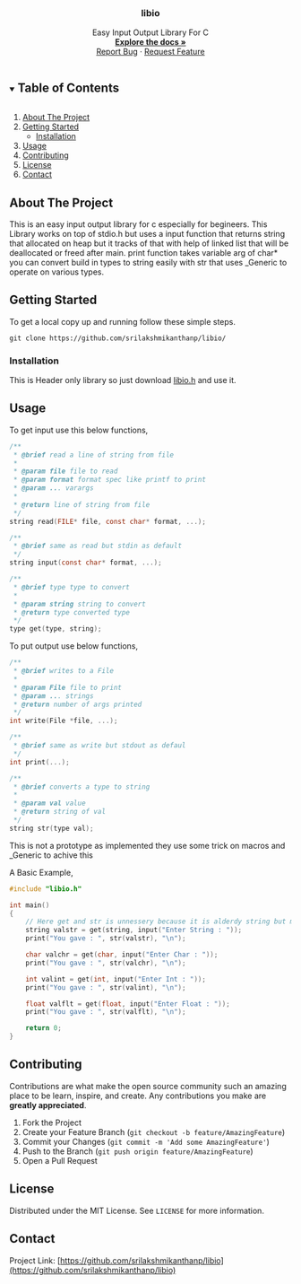 <!-- PROJECT LOGO -->
<br />
<p align="center">
  <h3 align="center">libio</h3>
  <p align="center">
    Easy Input Output Library For C
    <br />
    <a href="https://srilakshmikanthanp.github.io/libio/docs/"><strong>Explore the docs »</strong></a>
    <br />
    <a href="https://github.com/srilakshmikanthanp/libio/issues">Report Bug</a>
    ·
    <a href="https://github.com/srilakshmikanthanp/libio/issues">Request Feature</a>
  </p>
</p>

<!-- TABLE OF CONTENTS -->
<details open="open">
  <summary><h2 style="display: inline-block">Table of Contents</h2></summary>
  <ol>
    <li>
      <a href="#about-the-project">About The Project</a>
    </li>
    <li>
      <a href="#getting-started">Getting Started</a>
      <ul>
        <li><a href="#installation">Installation</a></li>
      </ul>
    </li>
    <li><a href="#usage">Usage</a></li>
    <li><a href="#contributing">Contributing</a></li>
    <li><a href="#license">License</a></li>
    <li><a href="#contact">Contact</a></li>
  </ol>
</details>

<!-- ABOUT THE PROJECT -->
## About The Project

This is an easy input output library for c especially for begineers. This Library works on top of stdio.h but uses a input function that returns string that allocated on heap but it tracks of that with help of linked list that will be deallocated or freed after main. print function takes variable arg of char* you can convert build in types to string easily with str that uses _Generic to operate on various types.

<!-- GETTING STARTED -->
## Getting Started

To get a local copy up and running follow these simple steps.

~~~shell
git clone https://github.com/srilakshmikanthanp/libio/
~~~

### Installation

This is Header only library so just download [libio.h](src/srilakshmikanthanp/libio.h) and use it.

<!-- USAGE EXAMPLES -->
## Usage

To get input use this below functions,

~~~c
/**
 * @brief read a line of string from file
 * 
 * @param file file to read
 * @param format format spec like printf to print
 * @param ... varargs
 * 
 * @return line of string from file
 */
string read(FILE* file, const char* format, ...);

/**
 * @brief same as read but stdin as default
 */
string input(const char* format, ...);

/**
 * @brief type type to convert
 * 
 * @param string string to convert
 * @return type converted type
 */
type get(type, string);
~~~

To put output use below functions,

~~~c
/**
 * @brief writes to a File
 * 
 * @param File file to print
 * @param ... strings
 * @return number of args printed
 */
int write(File *file, ...);

/**
 * @brief same as write but stdout as defaul
 */
int print(...);

/**
 * @brief converts a type to string
 * 
 * @param val value
 * @return string of val
 */
string str(type val);
~~~

This is not a prototype as implemented they use some trick on macros and _Generic to achive this

A Basic Example,

~~~c
#include "libio.h"

int main()
{
    // Here get and str is unnessery because it is alderdy string but may help begineers
    string valstr = get(string, input("Enter String : "));
    print("You gave : ", str(valstr), "\n");

    char valchr = get(char, input("Enter Char : "));
    print("You gave : ", str(valchr), "\n");

    int valint = get(int, input("Enter Int : "));
    print("You gave : ", str(valint), "\n");

    float valflt = get(float, input("Enter Float : "));
    print("You gave : ", str(valflt), "\n");

    return 0;
}
~~~

<!-- CONTRIBUTING -->
## Contributing

Contributions are what make the open source community such an amazing place to be learn, inspire, and create. Any contributions you make are **greatly appreciated**.

1. Fork the Project
2. Create your Feature Branch (`git checkout -b feature/AmazingFeature`)
3. Commit your Changes (`git commit -m 'Add some AmazingFeature'`)
4. Push to the Branch (`git push origin feature/AmazingFeature`)
5. Open a Pull Request

<!-- LICENSE -->
## License

Distributed under the MIT License. See `LICENSE` for more information.

<!-- CONTACT -->
## Contact

Project Link: [https://github.com/srilakshmikanthanp/libio](https://github.com/srilakshmikanthanp/libio)
